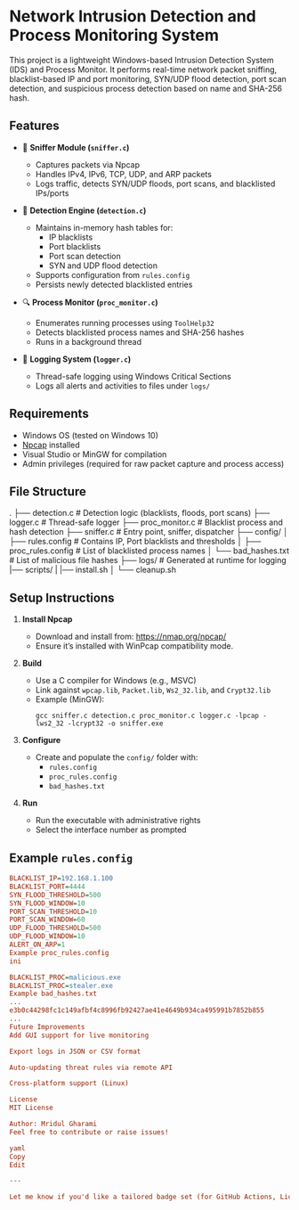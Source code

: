 # Network Intrusion Detection and Process Monitoring System

This project is a lightweight Windows-based Intrusion Detection System (IDS) and Process Monitor. It performs real-time network packet sniffing, blacklist-based IP and port monitoring, SYN/UDP flood detection, port scan detection, and suspicious process detection based on name and SHA-256 hash.

## Features

- 🧠 **Sniffer Module (`sniffer.c`)**
  - Captures packets via Npcap
  - Handles IPv4, IPv6, TCP, UDP, and ARP packets
  - Logs traffic, detects SYN/UDP floods, port scans, and blacklisted IPs/ports

- 🚨 **Detection Engine (`detection.c`)**
  - Maintains in-memory hash tables for:
    - IP blacklists
    - Port blacklists
    - Port scan detection
    - SYN and UDP flood detection
  - Supports configuration from `rules.config`
  - Persists newly detected blacklisted entries

- 🔍 **Process Monitor (`proc_monitor.c`)**
  - Enumerates running processes using `ToolHelp32`
  - Detects blacklisted process names and SHA-256 hashes
  - Runs in a background thread

- 📜 **Logging System (`logger.c`)**
  - Thread-safe logging using Windows Critical Sections
  - Logs all alerts and activities to files under `logs/`

## Requirements

- Windows OS (tested on Windows 10)
- [Npcap](https://nmap.org/npcap/) installed
- Visual Studio or MinGW for compilation
- Admin privileges (required for raw packet capture and process access)

## File Structure

.
├── detection.c # Detection logic (blacklists, floods, port scans)
├── logger.c # Thread-safe logger
├── proc_monitor.c # Blacklist process and hash detection
├── sniffer.c # Entry point, sniffer, dispatcher
├── config/
│ ├── rules.config # Contains IP, Port blacklists and thresholds
│ ├── proc_rules.config # List of blacklisted process names
│ └── bad_hashes.txt # List of malicious file hashes
├── logs/ # Generated at runtime for logging
|── scripts/
| |── install.sh
│ └── cleanup.sh

## Setup Instructions

1. **Install Npcap**
   - Download and install from: https://nmap.org/npcap/
   - Ensure it’s installed with WinPcap compatibility mode.

2. **Build**
   - Use a C compiler for Windows (e.g., MSVC)
   - Link against `wpcap.lib`, `Packet.lib`, `Ws2_32.lib`, and `Crypt32.lib`
   - Example (MinGW):
     ```
     gcc sniffer.c detection.c proc_monitor.c logger.c -lpcap -lws2_32 -lcrypt32 -o sniffer.exe
     ```

3. **Configure**
   - Create and populate the `config/` folder with:
     - `rules.config`
     - `proc_rules.config`
     - `bad_hashes.txt`

4. **Run**
   - Run the executable with administrative rights
   - Select the interface number as prompted

## Example `rules.config`

```ini
BLACKLIST_IP=192.168.1.100
BLACKLIST_PORT=4444
SYN_FLOOD_THRESHOLD=500
SYN_FLOOD_WINDOW=10
PORT_SCAN_THRESHOLD=10
PORT_SCAN_WINDOW=60
UDP_FLOOD_THRESHOLD=500
UDP_FLOOD_WINDOW=10
ALERT_ON_ARP=1
Example proc_rules.config
ini

BLACKLIST_PROC=malicious.exe
BLACKLIST_PROC=stealer.exe
Example bad_hashes.txt
...
e3b0c44298fc1c149afbf4c8996fb92427ae41e4649b934ca495991b7852b855
...
Future Improvements
Add GUI support for live monitoring

Export logs in JSON or CSV format

Auto-updating threat rules via remote API

Cross-platform support (Linux)

License
MIT License

Author: Mridul Gharami
Feel free to contribute or raise issues!

yaml
Copy
Edit

---

Let me know if you'd like a tailored badge set (for GitHub Actions, License, etc.) or a cleaner markdown version for paste-and-use.
